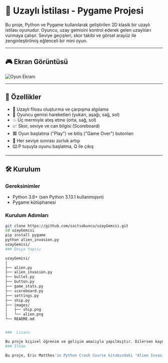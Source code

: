 # 🚀 Uzaylı İstilası - Pygame Projesi

Bu proje, Python ve Pygame kullanılarak geliştirilen 2D klasik bir uzaylı istilası oyunudur. Oyuncu, uzay gemisini kontrol ederek gelen uzaylıları vurmaya çalışır. Seviye geçişleri, skor takibi ve görsel arayüz ile zenginleştirilmiş eğlenceli bir mini oyun.

---

## 🎮 Ekran Görüntüsü

![Oyun Ekranı](assets/screenshot.png) <!-- Görsel eklemediysen bunu sonra ekleyebilirsin -->

---

## 🔧 Özellikler

- 👾 Uzaylı filosu oluşturma ve çarpışma algılama
- 🚀 Oyuncu gemisi hareketleri (yukarı, aşağı, sağ, sol)
- 💥 Üç mermiyle ateş etme (orta, sağ, sol)
- 📈 Skor, seviye ve can bilgisi (Scoreboard)
- 🟥 Oyun başlatma ("Play") ve bitiş ("Game Over") butonları
- 🔁 Her seviye sonrası zorluk artışı
- ⌨️ P tuşuyla oyunu başlatma, Q ile çıkış

---

## 🛠️ Kurulum

### Gereksinimler
- Python 3.8+ (sen Python 3.13.1 kullanmışsın)
- Pygame kütüphanesi

### Kurulum Adımları
```bash
git clone https://github.com/saitsabuncu/uzayGemisi.git
cd uzayGemisi
pip install pygame
python alien_invasion.py
uzayGemisi/
### Dosya Yapısı

uzayGemisi/
│
├── alien.py
├── alien_invasion.py
├── bullet.py
├── button.py
├── game_stats.py
├── scoreboard.py
├── settings.py
├── ship.py
├── images/
│   ├── ship.png
│   └── alien.png
└── README.md


###  Lisans

Bu proje kişisel öğrenim ve gelişim amacıyla yapılmıştır. Dilersen kaynak kodu inceleyebilir ve kendi oyunlarını geliştirmek için kullanabilirsin ✌️
### İlham

Bu proje, Eric Matthes'in Python Crash Course kitabındaki "Alien Invasion" oyun örneğinden ilham alınarak geliştirilmiştir.
